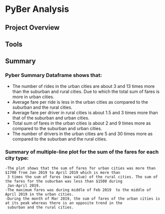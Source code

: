 # PyBer Analysis

## Project Overview

## Tools


## Summary

### Pyber Summary Dataframe shows that:
- The number of rides in the urban cities are about 3 and 13 times more than the suburban and rural cities. Due to which the total 
sum of fares  is more in urban cities.
- Average fare per ride is less in the urban cities as compared to the  suburban and the rural cities.
- Average fare per driver in rural cities is about 1.5 and 3 times more than that of the suburban and urban cities.
- Total sum of fares in the urban cities is about 2 and 9 times  more as compared to the suburban and urban cities.
- The number of drivers in the urban cities are 5 and 30 times more as compared to the suburban and the rural cities.


### Summary of multiple-line plot for the sum of the fares for each city type:
	-The plot shows that the sum of fares for urban cities was more than $1700 from Jan 2019 to April 2019 which is more than 
	 3 times the sum of fares (max value) of the rural cities. The sum of the fares for the suburban was less than $1500 during 
	 Jan-April 2019. 
	-The maximum fares was during middle of Feb 2019  to the middle of April 2019 in the urban cities.
	-During the month of Mar 2019, the sum of fares of the urban cities is at its peak whereas there is an opposite trend in the 
	 suburban and the rural cities.